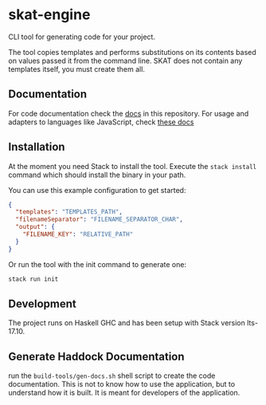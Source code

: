 # skat-engine

CLI tool for generating code for your project.

The tool copies templates and performs substitutions on its contents based on values passed it from the command line.
SKAT does not contain any templates itself, you must create them all.

## Documentation

For code documentation check the [docs](https://dandro.github.io/skat-engine/) in this repository. For usage and
adapters to languages like JavaScript, check [these docs](https://dandro.github.io/skat-js/)

## Installation

At the moment you need Stack to install the tool. Execute the `stack install` command which should install the binary in
your path.

You can use this example configuration to get started:

```json
{
  "templates": "TEMPLATES_PATH",
  "filenameSeparator": "FILENAME_SEPARATOR_CHAR",
  "output": {
    "FILENAME_KEY": "RELATIVE_PATH"
  }
}
```

Or run the tool with the init command to generate one:
```bash
stack run init
```

## Development

The project runs on Haskell GHC and has been setup with Stack version lts-17.10.

## Generate Haddock Documentation

run the `build-tools/gen-docs.sh` shell script to create the code documentation. This is not to know how to use the
application, but to understand how it is built. It is meant for developers of the application. 
